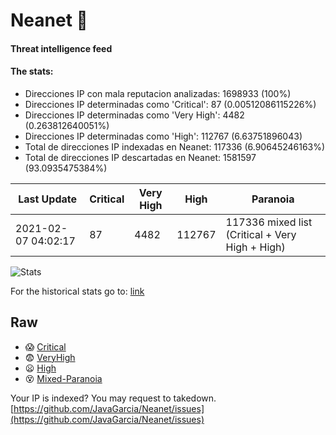 # Neanet :hocho:
#### Threat intelligence feed
#### The stats:

- Direcciones IP con mala reputacion analizadas: 1698933 (100%)
- Direcciones IP determinadas como 'Critical':  87 (0.00512086115226%)
- Direcciones IP determinadas como 'Very High':  4482 (0.263812640051%)
- Direcciones IP determinadas como 'High':  112767 (6.63751896043)
- Total de direcciones IP indexadas en Neanet:  117336 (6.90645246163%)
- Total de direcciones IP descartadas en Neanet:  1581597 (93.0935475384%)

| Last Update | Critical | Very High | High | Paranoia |
| --- | --- | --- | --- | --- |
| 2021-02-07 04:02:17 | 87 | 4482 | 112767 | 117336 mixed list (Critical + Very High + High)|

![Stats](https://docs.google.com/spreadsheets/d/e/2PACX-1vSnaNMIXVabIpDJjufMlzH7poXnshF3mgd8Is1g9ytUEzVsP5my4Trn8f-xkoLLQ38xpL3HtmUexLo6/pubchart?oid=501124687&format=image)

For the historical stats go to: [link](/stats.csv)
## Raw
- :scream: [Critical](https://raw.githubusercontent.com/JavaGarcia/Neanet/master/blacklists/neanet_critical.txt)
- :fearful: [VeryHigh](https://raw.githubusercontent.com/JavaGarcia/Neanet/master/blacklists/neanet_veryHigh.txtt)
- :frowning: [High](https://raw.githubusercontent.com/JavaGarcia/Neanet/master/blacklists/neanet_high.txt)
- :dizzy_face: [Mixed-Paranoia](https://raw.githubusercontent.com/JavaGarcia/Neanet/master/blacklists/neanet_all.txt)


Your IP is indexed? You may request to takedown. [https://github.com/JavaGarcia/Neanet/issues](https://github.com/JavaGarcia/Neanet/issues)


















































































































































































































































































































































































































































































































































































































































































































































































































































































































































































































































































































































































































































































































































































































































































































































































































































































































































































































































































































































































































































































































































































































































































































































































































































































































































































































































































































































































































































































































































































































































































































































































































































































































































































































































































































































































































































































































































































































































































































































































































































































































































































